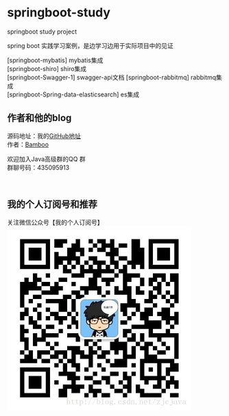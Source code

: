 ﻿# springboot-study
springboot study  project

spring boot 实践学习案例，是边学习边用于实际项目中的见证


[springboot-mybatis] mybatis集成               
[springboot-shiro]    shiro集成  
[springboot-Swagger-1] swagger-api文档
[springboot-rabbitmq]   rabbitmq集成               
[springboot-Spring-data-elasticsearch]  es集成









## 作者和他的blog
源码地址：我的[GitHub地址](https://github.com/BambooZhang "GitHub")<br>
作者：[Bamboo](http://blog.csdn.net/zjcjava "Bamboo")<br>

欢迎加入Java高级群的QQ 群<br>
群聊号码：435095913<br>

<br>


## 我的个人订阅号和推荐
关注微信公众号【我的个人订阅号】<br>
![我的个人订阅号](./20170928183434735.jpg)

